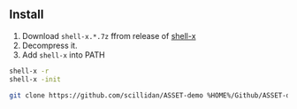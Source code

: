 ## Install

1. Download `shell-x.*.7z` ffrom release of [shell-x](https://github.com/oleg-shilo/shell-x)
2. Decompress it.
3. Add `shell-x` into PATH

```sh
shell-x -r
shell-x -init
```

```sh
git clone https://github.com/scillidan/ASSET-demo %HOME%/Github/ASSET-demo
```